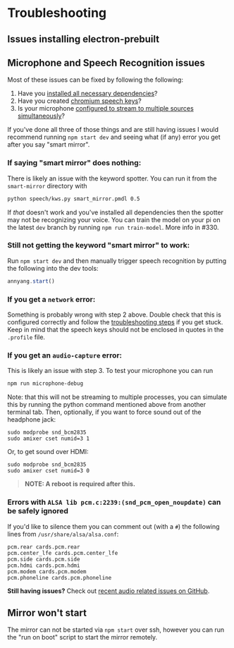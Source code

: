 # Troubleshooting

## Issues installing electron-prebuilt

## Microphone and Speech Recognition issues
Most of these issues can be fixed by following the following:

1. Have you [installed all necessary dependencies](http://docs.smart-mirror.io/docs/installation.html#installing-smart-mirror-dependencies)?
2. Have you created [chromium speech keys](docs/chromium_speech_keys.html)?
3. Is your microphone [configured to stream to multiple sources simultaneously](http://docs.smart-mirror.io/docs/configure_the_pi.html#audio-input-and-output)?

If you've done all three of those things and are still having issues I would recommend running `npm start dev` and seeing what (if any) error you get after you say "smart mirror".

### If saying "smart mirror" does nothing:
There is likely an issue with the keyword spotter. You can run it from the `smart-mirror` directory with
``` bash
python speech/kws.py smart_mirror.pmdl 0.5
```
If *that* doesn't work and you've installed all dependencies then the spotter may not be recognizing your voice. You can train the model on your pi on the latest `dev` branch by running `npm run train-model`. More info in #330.

### Still not getting the keyword "smart mirror" to work:
Run `npm start dev` and then manually trigger speech recognition by putting the following into the dev tools:
``` javascript
annyang.start()
```

### If you get a `network` error:
Something is probably wrong with step 2 above. Double check that this is configured correctly and follow the [troubleshooting steps](http://docs.smart-mirror.io/docs/chromium_speech_keys.html#troubleshooting) if you get stuck. Keep in mind that the speech keys should not be enclosed in quotes in the `.profile` file.

### If you get an `audio-capture` error:
This is likely an issue with step 3. To test your microphone you can run 
``` bash
npm run microphone-debug
```
Note: that this will not be streaming to multiple processes, you can simulate this by running the python command mentioned above from another terminal tab.
Then, optionally, if you want to force sound out of the headphone jack:
```
sudo modprobe snd_bcm2835
sudo amixer cset numid=3 1
```
Or, to get sound over HDMI:
```
sudo modprobe snd_bcm2835
sudo amixer cset numid=3 0
```

> **NOTE: A reboot is required after this.**

### Errors with `ALSA lib pcm.c:2239:(snd_pcm_open_noupdate)` can be safely ignored
If you'd like to silence them you can comment out (with a `#`) the following lines from `/usr/share/alsa/alsa.conf`:
```
pcm.rear cards.pcm.rear
pcm.center_lfe cards.pcm.center_lfe
pcm.side cards.pcm.side
pcm.hdmi cards.pcm.hdmi
pcm.modem cards.pcm.modem
pcm.phoneline cards.pcm.phoneline
```

**Still having issues?** Check out [recent audio related issues on GitHub](https://github.com/evancohen/smart-mirror/issues?utf8=%E2%9C%93&q=is%3Aissue%20audio).

## Mirror won't start
The mirror can not be started via `npm start` over ssh, however you can run the "run on boot" script to start the mirror remotely.
